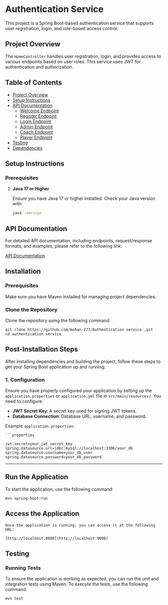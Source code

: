 # Authentication Service

This project is a Spring Boot-based authentication service that supports user registration, login, and role-based access control.

## Project Overview

The `HomeController` handles user registration, login, and provides access to various endpoints based on user roles. This service uses JWT for authentication and authorization.

## Table of Contents

- [Project Overview](#project-overview)
- [Setup Instructions](#setup-instructions)
- [API Documentation](#api-documentation)
    - [Welcome Endpoint](#welcome-endpoint)
    - [Register Endpoint](#register-endpoint)
    - [Login Endpoint](#login-endpoint)
    - [Admin Endpoint](#admin-endpoint)
    - [Coach Endpoint](#coach-endpoint)
    - [Player Endpoint](#player-endpoint)
- [Testing](#testing)
- [Dependencies](#dependencies)

## Setup Instructions

### Prerequisites

1. **Java 17 or Higher**

   Ensure you have Java 17 or higher installed. Check your Java version with:

   ```bash
   java -version


## API Documentation

For detailed API documentation, including endpoints, request/response formats, and examples, please refer to the following link:

[API Documentation](https://documenter.getpostman.com/view/37740341/2sAXqp8iQv)

## Installation

### Prerequisites

Make sure you have Maven installed for managing project dependencies.

### Clone the Repository

Clone the repository using the following command:

    
    git clone https://github.com/mohan-277/Authentication-service-.git
    cd authentication-service

## Post-Installation Steps

After installing dependencies and building the project, follow these steps to get your Spring Boot application up and running:

### 1. Configuration

Ensure you have properly configured your application by setting up the `application.properties` or `application.yml` file in `src/main/resources/`. You need to configure:

- **JWT Secret Key**: A secret key used for signing JWT tokens.
- **Database Connection**: Database URL, username, and password.

Example `application.properties`:

    ```properties
    
    jwt.secret=your_jwt_secret_key
    spring.datasource.url=jdbc:mysql://localhost:3306/your_db
    spring.datasource.username=your_db_user
    spring.datasource.password=your_db_password

----
## Run the Application

To start the application, use the following command:

    mvn spring-boot:run




## Access the Application

    Once the application is running, you can access it at the following URL:
    
    [http://localhost:8080](http://localhost:9090)
 ## Testing

### Running Tests

To ensure the application is working as expected, you can run the unit and integration tests using Maven. To execute the tests, use the following command:
 
    mvn test